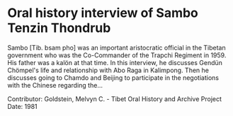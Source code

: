 # Oral history interview of Sambo Tenzin Thondrub


Sambo [Tib. bsam pho] was an important aristocratic official in the Tibetan government who was the Co-Commander of the Trapchi Regiment in 1959. His father was a kalön at that time. In this interview, he discusses Gendün Chömpel's life and relationship with Abo Raga in Kalimpong. Then he discusses going to Chamdo and Beijing to participate in the negotiations with the Chinese regarding the...


Contributor:
                        Goldstein, Melvyn C. - Tibet Oral History and Archive Project  
Date:
1981  
